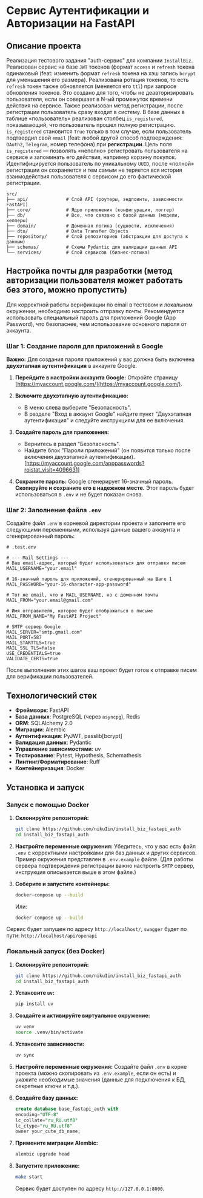 # Сервис Аутентификации и Авторизации на FastAPI

## Описание проекта
Реализация тестового задания "auth-сервис" для компании `InstallBiz`. Реализован сервис на базе `JWT` токенов (формат `access` и `refresh` токена одинаковый (feat: изменить формат `refresh` токена на хэш запись `bcrypt` для уменьшения его размера). Реализована ротация токенов, то есть `refresh` токен также обновляется (меняется его `ttl`) при запросе обновления токенов. Это создано для того, чтобы не деавторизировать пользователя, если он совершает в N-ый промежуток времени действия на сервисе. Также реализован метод регистрации, после регистрации пользователь сразу входит в систему. В базе данных в таблице «пользователь» реализован столбец `is_registered`, показывающий, что пользователь прошел полную регистрацию. `is_registered` становитcя `True` только в том случае, если пользователь подтвердил свой `email` (feat: любой другой способ подтверждения: `OAuth2`, `Telegram`, номер телефона) при **регистрации**. Цель поля `is_registered` — позволять «неполно» регистровать пользователя на сервисе и запоминать его действия, например корзину покупок. Идентифицируется пользователь по уникальному `UUID`, после «полной» регистрации он сохраняется и тем самым не теряется вся история взаимодействия пользователя с сервисом до его фактической регистрации.

```
src/
├── api/              # Слой API (роутеры, эндпоинты, зависимости FastAPI)
├── core/             # Ядро приложения (конфигурация, логгер)
├── db/               # Все, что связано с базой данных (модели, хелперы)
├── domain/           # Доменная логика (сущности, исключения)
├── dto/              # Data Transfer Objects
├── repository/       # Слой репозиториев (абстракции для доступа к данным)
├── schemas/          # Схемы Pydantic для валидации данных API
└── services/         # Слой сервисов (бизнес-логика)
```

## Настройка почты для разработки (метод авторизации пользователя может работать без этого, можно пропустить)

Для корректной работы верификации по email в тестовом и локальном окружении, необходимо настроить отправку почты. Рекомендуется использовать специальный пароль для приложений Google (App Password), что безопаснее, чем использование основного пароля от аккаунта.

### Шаг 1: Создание пароля для приложений в Google

**Важно:** Для создания пароля приложений у вас должна быть включена **двухэтапная аутентификация** в аккаунте Google.

1.  **Перейдите в настройки аккаунта Google:**
    Откройте страницу [https://myaccount.google.com/](https://myaccount.google.com/).

2.  **Включите двухэтапную аутентификацию:**
    -   В меню слева выберите "Безопасность".
    -   В разделе "Вход в аккаунт Google" найдите пункт "Двухэтапная аутентификация" и следуйте инструкциям для ее включения.

3.  **Создайте пароль для приложения:**
    -   Вернитесь в раздел "Безопасность".
    -   Найдите блок "Пароли приложений" (он появится только после включения двухэтапной аутентификации). [https://myaccount.google.com/apppasswords?roistat_visit=4096631]

4.  **Сохраните пароль:**
    Google сгенерирует 16-значный пароль. **Скопируйте и сохраните его в надежном месте.** Этот пароль будет использоваться в `.env` и не будет показан снова.

### Шаг 2: Заполнение файла `.env`

Создайте файл `.env` в корневой директории проекта и заполните его следующими переменными, используя данные вашего аккаунта и сгенерированный пароль:

```env
# .test.env

# --- Mail Settings ---
# Ваш email-адрес, который будет использоваться для отправки писем
MAIL_USERNAME="your.email"

# 16-значный пароль для приложений, сгенерированный на Шаге 1
MAIL_PASSWORD="your-16-character-app-password"

# Тот же email, что и MAIL_USERNAME, но с доменном почты
MAIL_FROM="your.email@gmail.com"

# Имя отправителя, которое будет отображаться в письме
MAIL_FROM_NAME="My FastAPI Project"

# SMTP сервер Google
MAIL_SERVER="smtp.gmail.com"
MAIL_PORT=587
MAIL_STARTTLS=true
MAIL_SSL_TLS=false
USE_CREDENTIALS=true
VALIDATE_CERTS=true
```

После выполнения этих шагов ваш проект будет готов к отправке писем для верификации пользователей.

## Технологический стек

- **Фреймворк**: FastAPI
- **База данных**: PostgreSQL (через `asyncpg`), Redis
- **ORM**: SQLAlchemy 2.0
- **Миграции**: Alembic
- **Аутентификация**: PyJWT, passlib[bcrypt]
- **Валидация данных**: Pydantic
- **Управление зависимостями**: uv
- **Тестирование**: Pytest, Hypothesis, Schemathesis
- **Линтинг/Форматирование**: Ruff
- **Контейнеризация**: Docker

## Установка и запуск

### Запуск с помощью Docker

1.  **Склонируйте репозиторий:**
    ```bash
    git clone https://github.com/nikuIin/install_biz_fastapi_auth
    cd install_biz_fastapi_auth
    ```

2.  **Настройте переменные окружения:**
    Убедитесь, что у вас есть файл `.env` с корректными настройками для баз данных и других сервисов. Пример окружения представлен в `.env.example` файле. (Для работы сервера подтверждения регистрации важно настроить `SMTP` сервер, инструкция описывается выше в этом файле.)

3.  **Соберите и запустите контейнеры:**

    ```bash
    docker-compose up --build
    ```

    Или:
    ```bash
    docker compose up --build
    ```

Сервис будет запущен по адресу `http://localhost/`,  `swagger` будет по пути: `http://localhost/api/openapi`

### Локальный запуск (без Docker)

1.  **Склонируйте репозиторий:**
    ```bash
    git clone https://github.com/nikuIin/install_biz_fastapi_auth
    cd install_biz_fastapi_auth
    ```

2.  **Установите `uv`:**
    ```bash
    pip install uv
    ```

3.  **Создайте и активируйте виртуальное окружение:**
    ```bash
    uv venv
    source .venv/bin/activate
    ```

4.  **Установите зависимости:**
    ```bash
    uv sync
    ```

5.  **Настройте переменные окружения:**
    Создайте файл `.env` в корне проекта (можно скопировать из `.env.example`, если он есть) и укажите необходимые значения (данные для подключения к БД, секретные ключи и т.д.).


6.  **Создайте базу данных:**
    ```sql
    create database base_fastapi_auth with
    encoding="UTF-8"
    lc_collate="ru_RU.utf8"
    lc_ctype="ru_RU.utf8"
    owner your_cute_db_name;
    ```

7.  **Примените миграции Alembic:**
    ```bash
    alembic upgrade head
    ```

8.  **Запустите приложение:**
    ```bash
    make start
    ```
    Сервис будет доступен по адресу `http://127.0.0.1:8000`.
